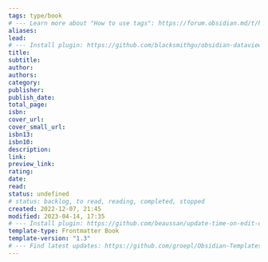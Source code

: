 ```yaml
---
tags: type/book
# --- Learn more about "How to use tags": https://forum.obsidian.md/t/how-to-use-tags/
aliases: 
lead: 
# --- Install plugin: https://github.com/blacksmithgu/obsidian-dataview
title: 
subtitle: 
author: 
authors: 
category: 
publisher: 
publish_date: 
total_page: 
isbn: 
cover_url: 
cover_small_url: 
isbn13: 
isbn10: 
description:
link: 
preview_link: 
rating: 
date:
read: 
status: undefined
# status: backlog, to read, reading, completed, stopped
created: 2022-12-07, 21:45
modified: 2023-04-14, 17:35
# --- Install plugin: https://github.com/beaussan/update-time-on-edit-obsidian
template-type: Frontmatter Book
template-version: "1.3"
# --- Find latest updates: https://github.com/groepl/Obsidian-Templates
---
```








